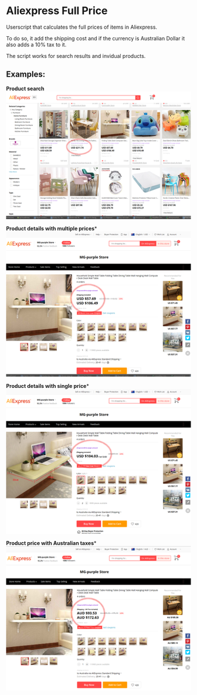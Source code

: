 Aliexpress Full Price
=====================

Userscript that calculates the full prices of items in Aliexpress.

To do so, it add the shipping cost and if the currency is Australian Dollar
it also adds a 10% tax to it.

The script works for search results and invidual products.

Examples:
---------

**Product search**
![Product Search](images/product_list.png)



**Product details with multiple prices***
![Product details with multiple prices](images/product_multiple_prices.png)


**Product details with single price***
![Product details with single price](images/product_single_price.png)


**Product price with Australian taxes***
![Product price with Australian taxes](images/product_price_aud.png)
